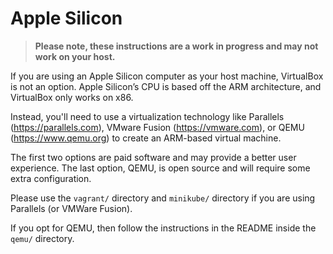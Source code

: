 # Apple Silicon

> __Please note, these instructions are a work in progress and may not work on your host.__

If you are using an Apple Silicon computer as your host machine, VirtualBox is not an option. Apple Silicon’s CPU is based off the ARM architecture, and VirtualBox only works on x86.

Instead, you'll need to use a virtualization technology like Parallels (https://parallels.com), VMware Fusion (https://vmware.com), or QEMU (https://www.qemu.org) to create an ARM-based virtual machine.

The first two options are paid software and may provide a better user experience. The last option, QEMU, is open source and will require some extra configuration.

Please use the `vagrant/` directory and `minikube/` directory if you are using Parallels (or VMWare Fusion).

If you opt for QEMU, then follow the instructions in the README inside the `qemu/` directory.
